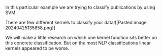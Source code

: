 In this particular example we are trying to classify publications by using SVM

There are few different kernels to classify your data![[Pasted image 20240425135858.png]]

We will make a little research on which one kernel function sits better on this concrete classification.
But on the most NLP classifications linear kernels appeared to be worse.

